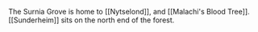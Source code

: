 The Surnia Grove is home to [[Nytselond]], and [[Malachi's Blood Tree]]. [[Sunderheim]] sits on the north end of the forest.